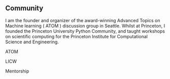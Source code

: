 ## Community

I am the founder and organizer of the award-winning Advanced Topics on Machine learning ( ATOM ) discussion group in Seattle. Whilst at Princeton, I founded the Princeton University Python Community, and taught workshops on scientific computing for the Princeton Institute for Computational Science and Engineering. 


ATOM

LICW

Mentorship